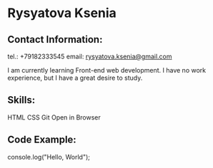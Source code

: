 # Rysyatova Ksenia


## Contact Information:
tel.: +79182333545
email: rysyatova.ksenia@gmail.com

I am currently learning Front-end web development. I have no work experience, but I have a great desire to study.

## Skills:
HTML
CSS
Git
Open in Browser
## Code Example:
console.log("Hello, World");
